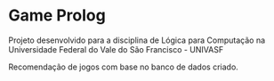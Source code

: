 # Game Prolog

Projeto desenvolvido para a disciplina de Lógica para Computação na Universidade Federal do Vale do São Francisco - UNIVASF

Recomendação de jogos com base no banco de dados criado.
